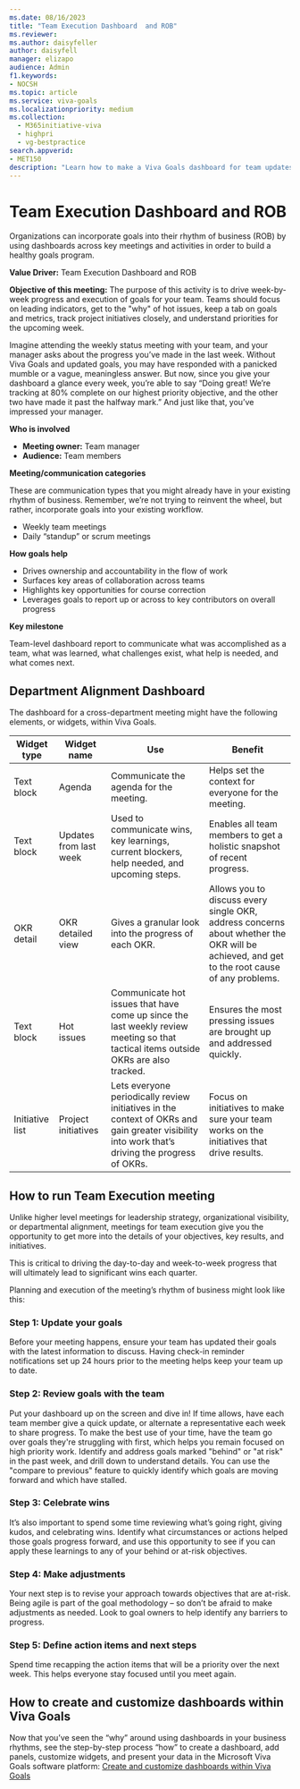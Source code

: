 ```yaml
---
ms.date: 08/16/2023
title: "Team Execution Dashboard  and ROB"
ms.reviewer: 
ms.author: daisyfeller
author: daisyfell
manager: elizapo
audience: Admin
f1.keywords:
- NOCSH
ms.topic: article
ms.service: viva-goals
ms.localizationpriority: medium
ms.collection:
  - M365initiative-viva
  - highpri
  - vg-bestpractice
search.appverid:
- MET150
description: "Learn how to make a Viva Goals dashboard for team updates."
---
```


# Team Execution Dashboard and ROB 

Organizations can incorporate goals into their rhythm of business (ROB) by using dashboards across key meetings and activities in order to build a healthy goals program. 

**Value Driver:**  Team Execution Dashboard and ROB 

**Objective of this meeting:** The purpose of this activity is to drive week-by-week progress and execution of goals for your team. Teams should focus on leading indicators, get to the "why" of hot issues, keep a tab on goals and metrics, track project initiatives closely, and understand priorities for the upcoming week. 

Imagine attending the weekly status meeting with your team, and your manager asks about the progress you’ve made in the last week. Without Viva Goals and updated goals, you may have responded with a panicked mumble or a vague, meaningless answer. But now, since you give your dashboard a glance every week, you’re able to say “Doing great! We’re tracking at 80% complete on our highest priority objective, and the other two have made it past the halfway mark.” And just like that, you’ve impressed your manager. 

**Who is involved**

- **Meeting owner:** Team manager
- **Audience:** Team members

**Meeting/communication categories**

These are communication types that you might already have in your existing rhythm of business. Remember, we’re not trying to reinvent the wheel, but rather, incorporate goals into your existing workflow.  

- Weekly team meetings 
- Daily “standup” or scrum meetings 

**How goals help**

- Drives ownership and accountability in the flow of work  
- Surfaces key areas of collaboration across teams   
- Highlights key opportunities for course correction  
- Leverages goals to report up or across to key contributors on overall progress 

**Key milestone**

Team-level dashboard report to communicate what was accomplished as a team, what was learned, what challenges exist, what help is needed, and what comes next.  

## Department Alignment Dashboard

The dashboard for a cross-department meeting might have the following elements, or widgets, within Viva Goals. 


|Widget type   |Widget name   |Use  |Benefit  |
|---------|---------|---------|---------|
|Text block      |Agenda         |Communicate the agenda for the meeting. |Helps set the context for everyone for the meeting.          |
|Text block      |Updates from last week          |Used to communicate wins, key learnings, current blockers, help needed, and upcoming steps.          |Enables all team members to get a holistic snapshot of recent progress.         |
|OKR detail      |OKR detailed view          |Gives a granular look into the progress of each OKR.          |Allows you to discuss every single OKR, address concerns about whether the OKR will be achieved, and get to the root cause of any problems.          |
|Text block      |Hot issues          |Communicate hot issues that have come up since the last weekly review meeting so that tactical items outside OKRs are also tracked.          |Ensures the most pressing issues are brought up and addressed quickly.          |
|Initiative list      |Project initiatives          |Lets everyone periodically review initiatives in the context of OKRs and gain greater visibility into work that’s driving the progress of OKRs.          |Focus on initiatives to make sure your team works on the initiatives that drive results.          |

## How to run Team Execution meeting

Unlike higher level meetings for leadership strategy, organizational visibility, or departmental alignment, meetings for team execution give you the opportunity to get more into the details of your objectives, key results, and initiatives. 

This is critical to driving the day-to-day and week-to-week progress that will ultimately lead to significant wins each quarter.  

Planning and execution of the meeting’s rhythm of business might look like this: 

### Step 1: Update your goals 

Before your meeting happens, ensure your team has updated their goals with the latest information to discuss. Having check-in reminder notifications set up 24 hours prior to the meeting helps keep your team up to date.  

### Step 2: Review goals with the team 

Put your dashboard up on the screen and dive in! If time allows, have each team member give a quick update, or alternate a representative each week to share progress. To make the best use of your time, have the team go over goals they're struggling with first, which helps you remain focused on high priority work. Identify and address goals marked "behind" or "at risk" in the past week, and drill down to understand details. You can use the "compare to previous" feature to quickly identify which goals are moving forward and which have stalled.  

### Step 3: Celebrate wins 

It’s also important to spend some time reviewing what’s going right, giving kudos, and celebrating wins. Identify what circumstances or actions helped those goals progress forward, and use this opportunity to see if you can apply these learnings to any of your behind or at-risk objectives.  

### Step 4: Make adjustments 

Your next step is to revise your approach towards objectives that are at-risk. Being agile is part of the goal methodology – so don’t be afraid to make adjustments as needed. Look to goal owners to help identify any barriers to progress.  

### Step 5: Define action items and next steps 

Spend time recapping the action items that will be a priority over the next week. This helps everyone stay focused until you meet again. 

## How to create and customize dashboards within Viva Goals 

Now that you’ve seen the “why” around using dashboards in your business rhythms, see the step-by-step process “how” to create a dashboard, add panels, customize widgets, and present your data in the Microsoft Viva Goals software platform: [Create and customize dashboards within Viva Goals ](https://support.microsoft.com/en-us/topic/review-dashboard-with-viva-goals-d195c526-1b6b-45e1-82fd-8daa21dd84a4)
